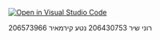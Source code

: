 [![Open in Visual Studio Code](https://classroom.github.com/assets/open-in-vscode-718a45dd9cf7e7f842a935f5ebbe5719a5e09af4491e668f4dbf3b35d5cca122.svg)](https://classroom.github.com/online_ide?assignment_repo_id=11192586&assignment_repo_type=AssignmentRepo)


206573966 רוני שיר
206430753 נטע קירמאיר
